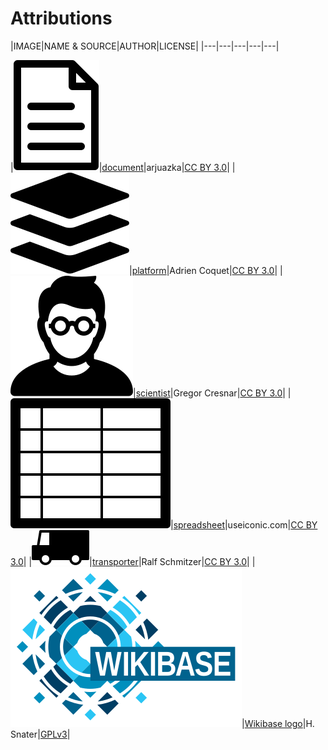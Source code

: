 # Attributions

|IMAGE|NAME & SOURCE|AUTHOR|LICENSE|
|---|---|---|---|---|

|![document](sources/noun_Document_1830658.svg)|[document](https://thenounproject.com/search/?q=1830658&i=1830658)|arjuazka|[CC BY 3.0](https://creativecommons.org/licenses/by/3.0/us/legalcode)|
|![platform](sources/noun_platform_3097564.svg)|[platform](https://thenounproject.com/search/?q=3097564&i=3097564)|Adrien Coquet|[CC BY 3.0](https://creativecommons.org/licenses/by/3.0/us/legalcode)|
|![scientist](sources/noun_Scientist_770801.svg)|[scientist](https://thenounproject.com/search/?q=770801&i=770801)|Gregor Cresnar|[CC BY 3.0](https://creativecommons.org/licenses/by/3.0/us/legalcode)|
|![spreadsheet](sources/noun_spreadsheet_45392.svg)|[spreadsheet](https://thenounproject.com/search/?q=45392&i=45392)|useiconic.com|[CC BY 3.0](https://creativecommons.org/licenses/by/3.0/us/legalcode)|
|![transporter](sources/noun_transporter_745250.svg)|[transporter](https://thenounproject.com/search/?q=745250&i=745250)|Ralf Schmitzer|[CC BY 3.0](https://creativecommons.org/licenses/by/3.0/us/legalcode)|
|![Wikibase logo](sources/Wikibase_logo.svg)|[Wikibase logo](https://en.wikipedia.org/wiki/Wikibase#/media/File:Wikibase_logo.svg)|H. Snater|[GPLv3](https://www.gnu.org/licenses/gpl-3.0.en.html)|
